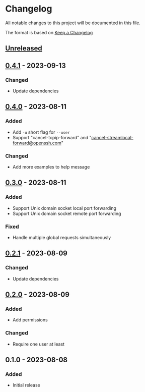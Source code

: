 # Changelog
All notable changes to this project will be documented in this file.

The format is based on [Keep a Changelog](http://keepachangelog.com/en/1.0.0/)

## [Unreleased]

## [0.4.1] - 2023-09-13
### Changed
* Update dependencies

## [0.4.0] - 2023-08-11
### Added
* Add `-u` short flag for `--user`
* Support "cancel-tcpip-forward" and "cancel-streamlocal-forward@openssh.com"

### Changed
* Add more examples to help message

## [0.3.0] - 2023-08-11
### Added
* Support Unix domain socket local port forwarding
* Support Unix domain socket remote port forwarding

### Fixed
* Handle multiple global requests simultaneously

## [0.2.1] - 2023-08-09
### Changed
* Update dependencies

## [0.2.0] - 2023-08-09
### Added
* Add permissions

### Changed
* Require one user at least

## 0.1.0 - 2023-08-08
### Added
* Initial release

[Unreleased]: https://github.com/nwtgck/handy-sshd/compare/v0.4.1...HEAD
[0.4.1]: https://github.com/nwtgck/handy-sshd/compare/v0.4.0...v0.4.1
[0.4.0]: https://github.com/nwtgck/handy-sshd/compare/v0.3.0...v0.4.0
[0.3.0]: https://github.com/nwtgck/handy-sshd/compare/v0.2.1...v0.3.0
[0.2.1]: https://github.com/nwtgck/handy-sshd/compare/v0.2.0...v0.2.1
[0.2.0]: https://github.com/nwtgck/handy-sshd/compare/v0.1.0...v0.2.0
